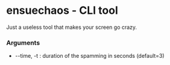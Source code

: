 # ensuechaos - CLI tool

Just a useless tool that makes your screen go crazy.

### Arguments

- --time, -t : duration of the spamming in seconds (default=3)
